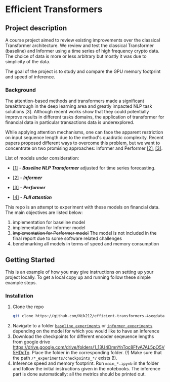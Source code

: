 # Efficient Transformers

## Project description
A course project aimed to review existing improvements over the classical Transformer architecture. We review and test the classical Transformer (baseline) and Informer using a time series of high frequency crypto data. The choice of data is more or less arbitrary but mostly it was due to simplicity of the data.

The goal of the project is to study and compare the GPU memory footprint and speed of inference.

### Background
The attention-based methods and transformers made a significant breakthrough in the deep learning area and greatly impacted NLP task solutions [3]. Although recent works show that they could potentially improve results in different tasks domains, the application of transformer for financial data in particular transactions data is underexplored.

While applying attention mechanisms, one can face the apparent restriction on input sequence length due to the method's quadratic complexity. Recent papers proposed different ways to overcome this problem, but we want to concentrate on two promising approaches: Informer and Performer [[2]](https://arxiv.org/abs/2109.00301), [[3]](https://arxiv.org/abs/2009.14794).

List of models under consideration:

- [[1]](https://arxiv.org/abs/2001.08317) - ***Baseline NLP Transformer*** adjusted for time series forecasting.

- [[2]](https://arxiv.org/abs/2109.00301) - ***Informer*** 

- [[3]](https://arxiv.org/abs/2009.14794) - ***Performer*** 

- [[4]](https://arxiv.org/abs/1706.03762) - ***Full attention*** 

This repo is an attempt to experiment with these models on financial data. The main objectives are listed below:

1) implementation for baseline model
2) implementation for Informer model
3) ~~implementation for Performer model~~ The model is not included in the final report due to some software related challenges
4) benchmarking all models in terms of speed and memory consumption

## Getting Started

This is an example of how you may give instructions on setting up your project locally.
To get a local copy up and running follow these simple example steps.

### Installation

1. Clone the repo
   ```sh
   git clone https://github.com/Nik212/efficient-transformers-4seqdata.git
   ```
2. Navigate to a folder [```baseline_experiments```](https://github.com/Nik212/efficient-transformers-4seqdata/tree/main/baseline_experiments) or [```informer_experiments```](https://github.com/Nik212/efficient-transformers-4seqdata/tree/main/informer_experiments) depending on the model for which you would like to have an inference
3. Download the checkpoints for different encoder seqeuence lengths from google drive https://drive.google.com/drive/folders/1_13U4DmnYnTqc8FfvA7AL5pO5V5HDcTn. Place the folder in the corresponding folder. (!) Make sure that the path ```/*_experiments/checkpoints_*/``` exists (!). 
4. Inference speed and memory footprint. Run ```main_*.ipynb``` in the folder and follow the initial instructions given in the notebooks. The inference part is done automatically: all the metrics should be printed out.

